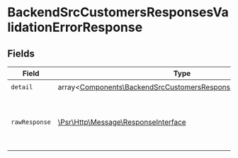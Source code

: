 # BackendSrcCustomersResponsesValidationErrorResponse


## Fields

| Field                                                                                                                                           | Type                                                                                                                                            | Required                                                                                                                                        | Description                                                                                                                                     |
| ----------------------------------------------------------------------------------------------------------------------------------------------- | ----------------------------------------------------------------------------------------------------------------------------------------------- | ----------------------------------------------------------------------------------------------------------------------------------------------- | ----------------------------------------------------------------------------------------------------------------------------------------------- |
| `detail`                                                                                                                                        | array<[Components\BackendSrcCustomersResponsesValidationErrorItem](../../Models/Components/BackendSrcCustomersResponsesValidationErrorItem.md)> | :heavy_check_mark:                                                                                                                              | N/A                                                                                                                                             |
| `rawResponse`                                                                                                                                   | [\Psr\Http\Message\ResponseInterface](https://www.php-fig.org/psr/psr-7/#33-psrhttpmessageresponseinterface)                                    | :heavy_minus_sign:                                                                                                                              | Raw HTTP response; suitable for custom response parsing                                                                                         |